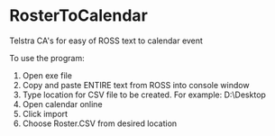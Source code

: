 # RosterToCalendar
Telstra CA's for easy of ROSS text to calendar event

To use the program:
1. Open exe file
2. Copy and paste ENTIRE text from ROSS into console window
3. Type location for CSV file to be created. For example: D:\Desktop
4. Open calendar online
5. Click import 
6. Choose Roster.CSV from desired location
